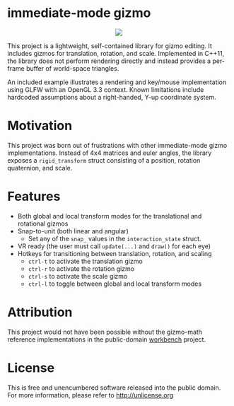 # immediate-mode gizmo

<p align="center">
  <img src="https://raw.githubusercontent.com/ddiakopoulos/gizmo/master/preview.png"/>
</p>

This project is a lightweight, self-contained library for gizmo editing. It includes gizmos for translation, rotation, and scale. Implemented in C++11, the library does not perform rendering directly and instead provides a per-frame buffer of world-space triangles.

An included example illustrates a rendering and key/mouse implementation using GLFW with an OpenGL 3.3 context. Known limitations include hardcoded assumptions about a right-handed, Y-up coordinate system. 

# Motivation

This project was born out of frustrations with other immediate-mode gizmo implementations. Instead of 4x4 matrices and euler angles, the library exposes a `rigid_transform` struct consisting of a position, rotation quaternion, and scale.

# Features
* Both global and local transform modes for the translational and rotational gizmos
* Snap-to-unit (both linear and angular)
  * Set any of the `snap_` values in the `interaction_state` struct. 
* VR ready (the user must call `update(...)` and `draw()` for each eye)
* Hotkeys for transitioning between translation, rotation, and scaling
  * `ctrl-t` to activate the translation gizmo
  * `ctrl-r` to activate the rotation gizmo
  * `ctrl-s` to activate the scale gizmo
  * `ctrl-l` to toggle between global and local transform modes

# Attribution

This project would not have been possible without the gizmo-math reference implementations in the public-domain [workbench](https://github.com/sgorsten/workbench) project. 

# License 

This is free and unencumbered software released into the public domain. For more information, please refer to <http://unlicense.org>